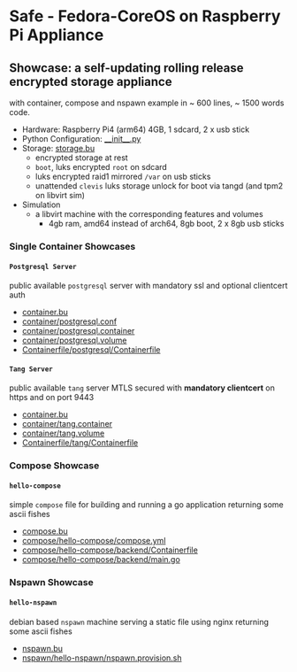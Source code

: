 # Safe - Fedora-CoreOS on Raspberry Pi Appliance

## Showcase: a self-updating rolling release encrypted storage appliance

with container, compose and nspawn example in ~ 600 lines, ~ 1500 words code.

- Hardware: Raspberry Pi4 (arm64) 4GB, 1 sdcard, 2 x usb stick
- Python Configuration: [_\_init__.py](__init__.py)
- Storage: [storage.bu](storage.bu)
    - encrypted storage at rest
    - `boot`, luks encrypted `root` on sdcard
    - luks encrypted raid1 mirrored `/var` on usb sticks
    - unattended `clevis` luks storage unlock for boot via tangd (and tpm2 on libvirt sim)
- Simulation
    - a libvirt machine with the corresponding features and volumes
        - 4gb ram, amd64 instead of arch64, 8gb boot, 2 x 8gb usb sticks

### Single Container Showcases

#### `Postgresql Server`

public available `postgresql` server with mandatory ssl and optional clientcert auth

- [container.bu](container.bu)
- [container/postgresql.conf](container/postgresql.conf)
- [container/postgresql.container](container/postgresql.container)
- [container/postgresql.volume](container/postgresql.volume)
- [Containerfile/postgresql/Containerfile](Containerfile/postgresql/Containerfile)

#### `Tang Server`

public available `tang` server MTLS secured with **mandatory clientcert** on https and on port 9443

- [container.bu](container.bu)
- [container/tang.container](container/tang.container)
- [container/tang.volume](container/tang.volume)
- [Containerfile/tang/Containerfile](Containerfile/tang/Containerfile)

### Compose Showcase

#### `hello-compose`

simple `compose` file for building and running a go application returning some ascii fishes

- [compose.bu](compose.bu)
- [compose/hello-compose/compose.yml](compose/hello-compose/compose.yml)
- [compose/hello-compose/backend/Containerfile](compose/hello-compose/backend/Containerfile)
- [compose/hello-compose/backend/main.go](compose/hello-compose/backend/main.go)

### Nspawn Showcase

#### `hello-nspawn`

debian based `nspawn` machine serving a static file using nginx returning some ascii fishes

- [nspawn.bu](nspawn.bu)
- [nspawn/hello-nspawn/nspawn.provision.sh](nspawn/hello-nspawn/nspawn.provision.sh)
